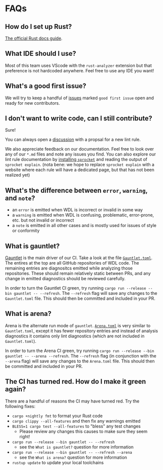# FAQs

## How do I set up Rust?

[The official Rust docs guide](https://www.rust-lang.org/tools/install).

## What IDE should I use?

Most of this team uses VScode with the `rust-analyzer` extension but that preference is not hardcoded anywhere. Feel free to use any IDE you want!

## What's a good first issue?

We will try to keep a handful of [issues](https://github.com/stjude-rust-labs/wdl/issues) marked `good first issue` open and ready for new contributors.

## I don't want to write code, can I still contribute?

Sure!

You can always open a [discussion](https://github.com/stjude-rust-labs/wdl/discussions/categories/rule-proposals) with a propsal for a new lint rule.

We also appreciate feedback on our documentation. Feel free to look over any of our `*.md` files and note any issues you find. You can also explore our lint rule documentation by [installing `sprocket`](https://stjude-rust-labs.github.io/sprocket/installation.html) and reading the output of `sprocket explain`. (nota bene: we hope to replace `sprocket explain` with a website where each rule will have a dedicated page, but that has not been realized yet)

## What's the difference between `error`, `warning`, and `note`?

- an `error` is emitted when WDL is incorrect or invalid in some way
- a `warning` is emitted when WDL is confusing, problematic, error-prone, etc. but not invalid or incorrect
- a `note` is emitted in all other cases and is mostly used for issues of style or conformity

## What is gauntlet?

[Gauntlet](https://github.com/stjude-rust-labs/wdl/tree/main/gauntlet) is the main driver of our CI. Take a look at the file [`Gauntlet.toml`](https://github.com/stjude-rust-labs/wdl/blob/main/Gauntlet.toml). The entires at the top are all GitHub repositories of WDL code. The remaining entries are diagnositcs emitted while analyzing those repositories. These should remain relatively static between PRs, and any change in emitted diagnostics should be reviewed carefully.

In order to turn the Gauntlet CI green, try running `cargo run --release --bin gauntlet -- --refresh`. The `--refresh` flag will save any changes to the `Gauntlet.toml` file. This should then be committed and included in your PR.

## What is arena?

Arena is the alternate run mode of `gauntlet`. [`Arena.toml`](https://github.com/stjude-rust-labs/wdl/blob/main/Arena.toml) is very similar to `Gauntlet.toml`, except it has fewer repository entries and instead of analysis diagnostics it contains only lint diagnostics (which are not included in `Gauntlet.toml`).

In order to turn the Arena CI green, try running `cargo run --release --bin gauntlet -- --arena --refresh`. The `--refresh` flag (in conjunction with the `--arena` flag) will save any changes to the `Arena.toml` file. This should then be committed and included in your PR.

## The CI has turned red. How do I make it green again?

There are a handful of reasons the CI may have turned red. Try the following fixes:

- `cargo +nightly fmt` to format your Rust code
- `cargo clippy --all-features` and then fix any warnings emitted
- `BLESS=1 cargo test --all-features` to "bless" any test changes
    - Please review any changes this causes to make sure they seem right!
- `cargo run --release --bin gauntlet -- --refresh`
    - see the `What is gauntlet?` question for more information
- `cargo run --release --bin gauntlet -- --refresh --arena`
    - see the `What is arena?` question for more information
- `rustup update` to update your local toolchains

